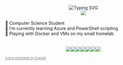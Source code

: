 <!--header / https://github.com/denvercoder1/readme-typing-svg -->
<center><img src="https://readme-typing-svg.demolab.com?font=Fira+Code&duration=3000&pause=1000&color=7DC92B&center=true&vCenter=true&width=435&lines=Hi%2C+I'm+Maciek" alt="Typing SVG" /><br>
<img src="https://img.icons8.com/fluency/48/000000/potted-plant.png"/>
</center>
<br>
🌱 Computer Science Student<br>
🌱 I’m currently learning Azure and PowerShell scripting<br>
🌱 Playing with Docker and VMs on my small homelab<br><br><br>


<center>
<img src="https://img.icons8.com/fluency/48/000000/azure-1.png"/><img src="https://img.icons8.com/fluency/48/000000/powershell.png"/><img src="https://img.icons8.com/fluency/48/000000/windows-11.png"/><img src="https://img.icons8.com/fluency/48/000000/visual-studio.png"/><img src="https://img.icons8.com/fluency/48/000000/raspberry.png"/><img src="https://img.icons8.com/fluency/48/000000/docker.png"/><img src="https://img.icons8.com/fluency/48/000000/proxmox.png"/>
</center>

<p><a href="icons8.com" style="color:gray; font-size:11px">Icons provided by Icons8<a></p>

<!---
JarnotMaciej/JarnotMaciej is a ✨ special ✨ repository because its `README.md` (this file) appears on your GitHub profile.
You can click the Preview link to take a look at your changes.
--->
